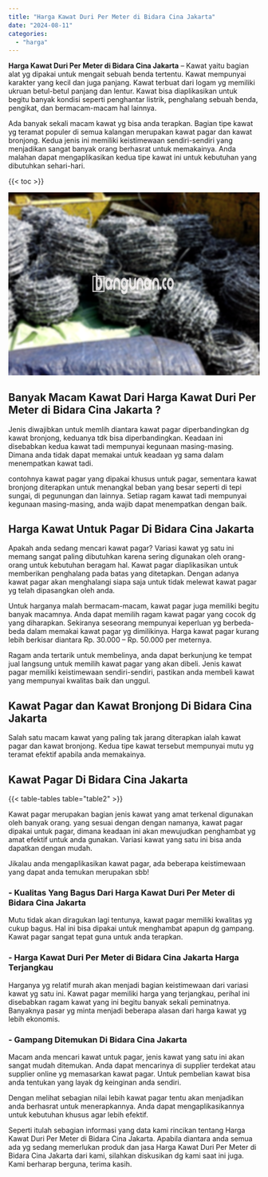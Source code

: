 ```yaml
---
title: "Harga Kawat Duri Per Meter di Bidara Cina Jakarta"
date: "2024-08-11"
categories: 
  - "harga"
---
```


**Harga Kawat Duri Per Meter di Bidara Cina Jakarta** – Kawat yaitu bagian alat yg dipakai untuk mengait sebuah benda tertentu. Kawat mempunyai karakter yang kecil dan juga panjang. Kawat terbuat dari logam yg memiliki ukruan betul-betul panjang dan lentur. Kawat bisa diaplikasikan untuk begitu banyak kondisi seperti penghantar listrik, penghalang sebuah benda, pengikat, dan bermacam-macam hal lainnya.

Ada banyak sekali macam kawat yg bisa anda terapkan. Bagian tipe kawat yg teramat populer di semua kalangan merupakan kawat pagar dan kawat bronjong. Kedua jenis ini memiliki keistimewaan sendiri-sendiri yang menjadikan sangat banyak orang berhasrat untuk memakainya. Anda malahan dapat mengaplikasikan kedua tipe kawat ini untuk kebutuhan yang dibutuhkan sehari-hari.

{{< toc >}}

![Harga Kawat Duri Per Meter di Bidara Cina Jakarta](/images/jual-kawat-murah28.png)

## Banyak Macam Kawat Dari Harga Kawat Duri Per Meter di Bidara Cina Jakarta ?

Jenis diwajibkan untuk memlih diantara kawat pagar diperbandingkan dg kawat bronjong, keduanya tdk bisa diperbandingkan. Keadaan ini disebabkan kedua kawat tadi mempunyai kegunaan masing-masing. Dimana anda tidak dapat memakai untuk keadaan yg sama dalam menempatkan kawat tadi.

contohnya kawat pagar yang dipakai khusus untuk pagar, sementara kawat bronjong diterapkan untuk menangkal beban yang besar seperti di tepi sungai, di pegunungan dan lainnya. Setiap ragam kawat tadi mempunyai kegunaan masing-masing, anda wajib dapat menempatkan dengan baik.

## Harga Kawat Untuk Pagar Di Bidara Cina Jakarta

Apakah anda sedang mencari kawat pagar? Variasi kawat yg satu ini memang sangat paling dibutuhkan karena sering digunakan oleh orang-orang untuk kebutuhan beragam hal. Kawat pagar diaplikasikan untuk memberikan penghalang pada batas yang ditetapkan. Dengan adanya kawat pagar akan menghalangi siapa saja untuk tidak melewat kawat pagar yg telah dipasangkan oleh anda.

Untuk harganya malah bermacam-macam, kawat pagar juga memiliki begitu banyak macamnya. Anda dapat memilih ragam kawat pagar yang cocok dg yang diharapkan. Sekiranya seseorang mempunyai keperluan yg berbeda-beda dalam memakai kawat pagar yg dimilikinya. Harga kawat pagar kurang lebih berkisar diantara Rp. 30.000 – Rp. 50.000 per meternya.

Ragam anda tertarik untuk membelinya, anda dapat berkunjung ke tempat jual langsung untuk memilih kawat pagar yang akan dibeli. Jenis kawat pagar memiliki keistimewaan sendiri-sendiri, pastikan anda membeli kawat yang mempunyai kwalitas baik dan unggul.

## Kawat Pagar dan Kawat Bronjong Di Bidara Cina Jakarta

Salah satu macam kawat yang paling tak jarang diterapkan ialah kawat pagar dan kawat bronjong. Kedua tipe kawat tersebut mempunyai mutu yg teramat efektif apabila anda memakainya.

## Kawat Pagar Di Bidara Cina Jakarta

{{< table-tables table="table2" >}}

Kawat pagar merupakan bagian jenis kawat yang amat terkenal digunakan oleh banyak orang. yang sesuai dengan dengan namanya, kawat pagar dipakai untuk pagar, dimana keadaan ini akan mewujudkan penghambat yg amat efektif untuk anda gunakan. Variasi kawat yang satu ini bisa anda dapatkan dengan mudah.

Jikalau anda mengaplikasikan kawat pagar, ada beberapa keistimewaan yang dapat anda temukan merupakan sbb!

### \- Kualitas Yang Bagus Dari Harga Kawat Duri Per Meter di Bidara Cina Jakarta

Mutu tidak akan diragukan lagi tentunya, kawat pagar memiliki kwalitas yg cukup bagus. Hal ini bisa dipakai untuk menghambat apapun dg gampang. Kawat pagar sangat tepat guna untuk anda terapkan.

### \- Harga Kawat Duri Per Meter di Bidara Cina Jakarta Harga Terjangkau

Harganya yg relatif murah akan menjadi bagian keistimewaan dari variasi kawat yg satu ini. Kawat pagar memiliki harga yang terjangkau, perihal ini disebabkan ragam kawat yang ini begitu banyak sekali peminatnya. Banyaknya pasar yg minta menjadi beberapa alasan dari harga kawat yg lebih ekonomis.

### \- Gampang Ditemukan Di Bidara Cina Jakarta

Macam anda mencari kawat untuk pagar, jenis kawat yang satu ini akan sangat mudah ditemukan. Anda dapat mencarinya di supplier terdekat atau supplier online yg memasarkan kawat pagar. Untuk pembelian kawat bisa anda tentukan yang layak dg keinginan anda sendiri.

Dengan melihat sebagian nilai lebih kawat pagar tentu akan menjadikan anda berhasrat untuk menerapkannya. Anda dapat mengaplikasikannya untuk kebutuhan khusus agar lebih efektif.

Seperti itulah sebagian informasi yang data kami rincikan tentang Harga Kawat Duri Per Meter di Bidara Cina Jakarta. Apabila diantara anda semua ada yg sedang memerlukan produk dan jasa Harga Kawat Duri Per Meter di Bidara Cina Jakarta dari kami, silahkan diskusikan dg kami saat ini juga. Kami berharap berguna, terima kasih.
